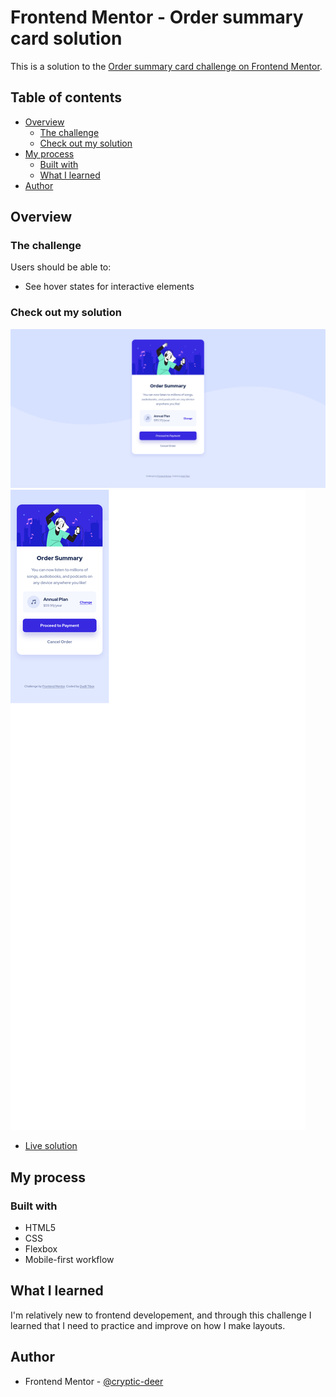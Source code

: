 # Frontend Mentor - Order summary card solution

This is a solution to the [Order summary card challenge on Frontend Mentor](https://www.frontendmentor.io/challenges/order-summary-component-QlPmajDUj).

## Table of contents

- [Overview](#overview)
  - [The challenge](#the-challenge)
  - [Check out my solution](#check-out-my-solution)
- [My process](#my-process)
  - [Built with](#built-with)
  - [What I learned](#what-i-learned)
- [Author](#author)

## Overview

### The challenge

Users should be able to:

- See hover states for interactive elements

### Check out my solution

![](screenshots/desktop.png)
![](screenshots/mobile.png)

- [Live solution](https://cryptic-deer.github.io/order-summary-comp/)

## My process

### Built with

- HTML5
- CSS
- Flexbox
- Mobile-first workflow

## What I learned

I'm relatively new to frontend developement, and through this challenge I learned that I need to practice and improve on how I make layouts.

## Author

- Frontend Mentor - [@cryptic-deer](https://www.frontendmentor.io/profile/cryptic-deer)
